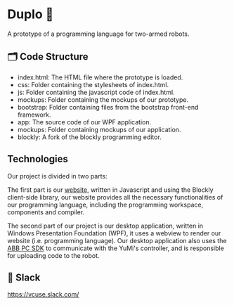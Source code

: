 # Duplo :mechanical_arm:	
A prototype of a programming language for two-armed robots.

## :card_index_dividers:	 Code Structure
- index.html: The HTML file where the prototype is loaded.
- css: Folder containing the stylesheets of index.html.
- js: Folder containing the javascript code of index.html.
- mockups: Folder containing the mockups of our prototype.
- bootstrap: Folder containing files from the bootstrap front-end framework.
- app: The source code of our WPF application.
- mockups: Folder containing mockups of our application.
- blockly: A fork of the blockly programming editor.

## Technologies
Our project is divided in two parts: 

The first part is our [website](https://vcuse.github.io/duplo/), written in Javascript and using the Blockly client-side library, our website provides all the necessary functionalities of our programming language, including the programming workspace, components and compiler.

The second part of our project is our desktop application, written in Windows Presentation Foundation (WPF), it uses a webview to render our website (i.e. programming language). Our desktop application also uses the [ABB PC SDK](https://developercenter.robotstudio.com/api/pcsdk/) to communicate with the YuMi's controller, and is responsible for uploading code to the robot. 

## :speech_balloon:	Slack
https://vcuse.slack.com/
